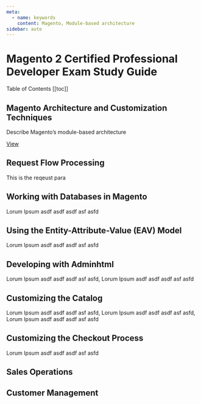 ```yaml
---
meta:
  - name: keywords
    content: Magento, Module-based architecture
sidebar: auto
---
```


# Magento 2 Certified Professional Developer Exam Study Guide

Table of Contents
[[toc]]

## Magento Architecture and Customization Techniques  


Describe Magento’s module-based architecture

   [View](/architecture/)

## Request Flow Processing
This is the reqeust para

## Working with Databases in Magento
Lorum Ipsum asdf asdf asdf asf asfd

## Using the Entity-Attribute-Value (EAV) Model
Lorum Ipsum asdf asdf asdf asf asfd

## Developing with Adminhtml
Lorum Ipsum asdf asdf asdf asf asfd, Lorum Ipsum asdf asdf asdf asf asfd


## Customizing the Catalog
Lorum Ipsum asdf asdf asdf asf asfd, Lorum Ipsum asdf asdf asdf asf asfd, Lorum Ipsum asdf asdf asdf asf asfd

## Customizing the Checkout Process
Lorum Ipsum asdf asdf asdf asf asfd

## Sales Operations

## Customer Management